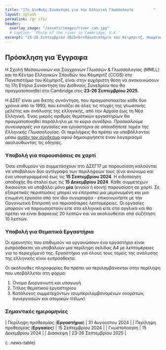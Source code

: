 ```yaml
---
title: "17η Διεθνής Συνάντηση για την Ελληνική Γλωσσολογία         "
layout: splash
permalink: /gr_cfp/
header:
  overlay_image: "/assets/images/river_cam.jpg"
  # caption: 'Photo of the river in Cambridge, U.K.'
excerpt: "23-26 Σεπτεμβρίου 2025<br>Πανεπιστήμιο του Κέιμπριτζ, Ηνωμένο Βασίλειο"
---
```


## Πρόσκληση για Έγγραφα

Η Σχολή Μεσαιωνικών και Σύγχρονων Γλωσσών & Γλωσσολογίας (MMLL) και το Κέντρο Ελληνικών Σπουδών του Κέιμπριτζ (CCGS) στο Πανεπιστήμιο του Κέιμπριτζ, είναι στην ευχάριστη θέση να ανακοινώσουν τη 17η Ετήσια Συνάντηση του Διεθνούς Συνεδρίου που θα πραγματοποιηθεί στο Cambridge στις **23-26 Σεπτεμβρίου 2025**.

Η ΔΣΕΓ είναι μια διετής συνάντηση, που πραγματοποιείται κάθε δύο χρόνια από το 1993, που εστιάζει σε όλες τις πτυχές της γλωσσικής μελέτης και ανάλυσης της ελληνικής, από την Αρχαία έως τη Νέα Ελληνική. Ένας μικρός αριθμός θεματικών εργαστηρίων θα πραγματοποιηθεί παράλληλα με το κύριο συνέδριο. _Προσκαλούμε συνεισφορές για εργασίες και εργαστήρια σε οποιοδήποτε τομέα της Ελληνικής Γλωσσολογίας._ Οι περιλήψεις θα πρέπει να υποβάλλονται μέσω [αυτόν τον σύνδεσμο](https://app.oxfordabstracts.com/stages/47829/submitter) αφού δημιουργήσετε έναν λογαριασμό ακολουθώντας τις οδηγίες.


### Υποβολή για παρουσιάσεις σε χαρτί

Όσοι επιθυμούν να συμμετάσχουν στο ΔΣΕΓ17 με παρουσίαση καλούνται να υποβάλουν δύο αντίγραφα των περιλήψεών τους (ένα ανώνυμο και ένα υπογεγραμμένο) έως τις **15 Σεπτεμβρίου 2024**. Η ειδοποίηση αποδοχής θα σταλεί έως τις **15 Δεκεμβρίου 2024**. Κάθε συμμετέχων δικαιούται να υποβάλει μόνο **μία** (ενιαία ή κοινή) παρουσίαση σε χαρτί. Σε εξαιρετικές περιπτώσεις μπορεί να επιτραπεί μια μεμονωμένη και μια ενωμένη εργασία από τον ίδιο συγγραφέα - επικοινωνήστε με την Οργανωτική Επιτροπή για περισσότερες λεπτομέρειες. Οι εργασίες μπορούν να παρουσιαστούν είτε στα ελληνικά είτε στα αγγλικά και θα πρέπει να είναι διάρκειας 20 λεπτών και να ακολουθείται από συζήτηση 10 λεπτών.


### Υποβολή για Θεματικά Εργαστήρια

Οι ερευνητές που επιθυμούν να οργανώσουν ένα εργαστήριο είναι ευπρόσδεκτοι να υποβάλουν μια περίληψη σελίδας Α4 με λεπτομέρειες για το περιεχόμενό της. Εργαστήρια για όλους τους τομείς της ανάλυσης της ελληνικής είναι ευπρόσδεκτα.

Οι ακόλουθες πληροφορίες θα πρέπει να περιλαμβάνονται στην περίληψη που υποβάλλεται στη φόρμα:
1. Όνομα Διοργανωτή και υπαγωγή
2. Τίτλος θεματικού εργαστηρίου
3. Κατάλογος συμμετεχόντων (συμπεριλαμβανομένων ονομάτων, συνεργασιών και ατομικών τίτλων) 

### Σημαντικές ημερομηνίες

<style>
.news-table { font-size: .9em; table-layout: fixed;}
.news-table tr td:nth-child(1) { font-weight: bold; width: 10em; }
</style>
| Περίληψη προθεσμίας (**Εργαστήρια**) | 31 Αυγούστου 2024 |
| Περίληψη προθεσμίας (**Εργασίες**) | 15 Σεπτεμβρίου 2024 |
| Γνωστοποίηση | 15 Δεκεμβρίου 2024 |
| Διάσκεψη | 23-26 Σεπτεμβρίου 2025 |

{: .news-table}

